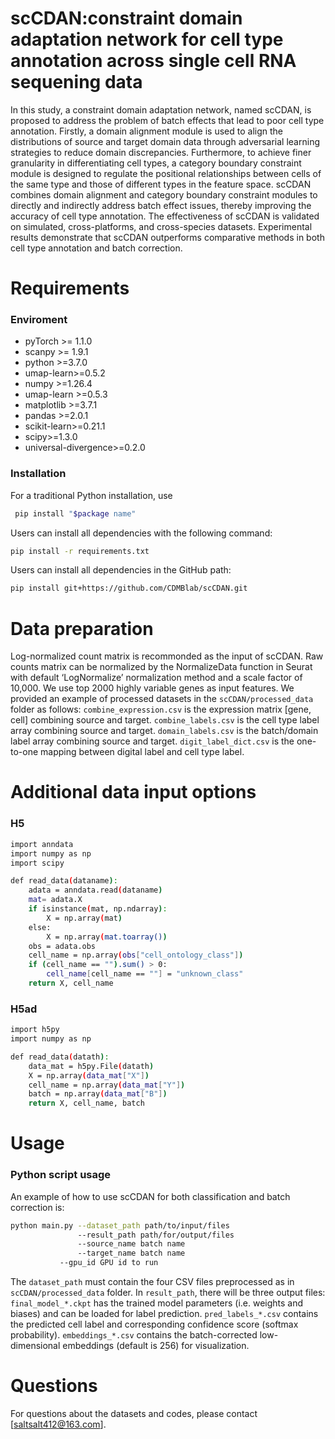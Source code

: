 # scCDAN:constraint domain adaptation network for cell type annotation across single cell RNA sequening data

In this study, a constraint domain adaptation network, named
scCDAN, is proposed to address the problem of batch effects that lead to
poor cell type annotation. Firstly, a domain alignment module is used to
align the distributions of source and target domain data through adversarial
learning strategies to reduce domain discrepancies. Furthermore, to achieve
finer granularity in differentiating cell types, a category boundary constraint
module is designed to regulate the positional relationships between cells of
the same type and those of different types in the feature space. scCDAN
combines domain alignment and category boundary constraint modules to
directly and indirectly address batch effect issues, thereby improving the
accuracy of cell type annotation. The effectiveness of scCDAN is validated on
simulated, cross-platforms, and cross-species datasets. Experimental results
demonstrate that scCDAN outperforms comparative methods in both cell
type annotation and batch correction.

# Requirements
### Enviroment
- pyTorch >= 1.1.0  
- scanpy >= 1.9.1  
- python >=3.7.0 
- umap-learn>=0.5.2
- numpy >=1.26.4
- umap-learn >=0.5.3
- matplotlib >=3.7.1
- pandas >=2.0.1
- scikit-learn>=0.21.1
- scipy>=1.3.0
- universal-divergence>=0.2.0

### Installation

For a traditional Python installation, use
```bash
 pip install "$package name"
```
Users can install all dependencies with the following command:
```bash
pip install -r requirements.txt
```
Users can install all dependencies in the GitHub path:
```bash
pip install git+https://github.com/CDMBlab/scCDAN.git

```
# Data preparation

Log-normalized count matrix is recommonded as the input of scCDAN. Raw counts matrix can be normalized by the NormalizeData function in Seurat with default ‘LogNormalize’ normalization method and a scale factor of 10,000. We use top 2000 highly variable genes as input features. We provided an example of processed datasets in the `scCDAN/processed_data` folder as follows:
`combine_expression.csv` is the expression matrix [gene, cell] combining source and target.
`combine_labels.csv` is the cell type label array combining source and target.
`domain_labels.csv` is the batch/domain label array combining source and target.
`digit_label_dict.csv` is the one-to-one mapping between digital label and cell type label.

# Additional data input options
### H5
```bash
import anndata
import numpy as np
import scipy

def read_data(dataname):
    adata = anndata.read(dataname)
    mat= adata.X
    if isinstance(mat, np.ndarray):
        X = np.array(mat)
    else:
        X = np.array(mat.toarray())
    obs = adata.obs
    cell_name = np.array(obs["cell_ontology_class"])
    if (cell_name == "").sum() > 0:
        cell_name[cell_name == ""] = "unknown_class"
    return X, cell_name
```
### H5ad
```bash
import h5py
import numpy as np

def read_data(datath):
    data_mat = h5py.File(datath)
    X = np.array(data_mat["X"])
    cell_name = np.array(data_mat["Y"])
    batch = np.array(data_mat["B"])
    return X, cell_name, batch
```

# Usage

### Python script usage

An example of how to use scCDAN for both classification and batch correction is:

```bash
python main.py --dataset_path path/to/input/files
               --result_path path/for/output/files
               --source_name batch name
               --target_name batch name
	       --gpu_id GPU id to run
```

The `dataset_path` must contain the four CSV files preprocessed as in `scCDAN/processed_data` folder. In `result_path`, there will be three output files: `final_model_*.ckpt` has the trained model    parameters (i.e. weights and biases) and can be loaded for label prediction. `pred_labels_*.csv` contains the predicted cell label and corresponding confidence score (softmax probability). `embeddings_*.csv` contains the batch-corrected low-dimensional embeddings (default is 256) for visualization.


# Questions

For questions about the datasets and codes, please contact [saltsalt412@163.com].

